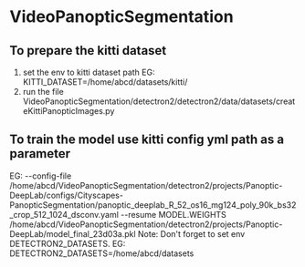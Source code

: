 # VideoPanopticSegmentation

## To prepare the kitti dataset 
1) set the env to kitti dataset path EG: KITTI_DATASET=/home/abcd/datasets/kitti/
2) run the file VideoPanopticSegmentation/detectron2/detectron2/data/datasets/createKittiPanopticImages.py

## To train the model use kitti config yml path as a parameter
EG: --config-file /home/abcd/VideoPanopticSegmentation/detectron2/projects/Panoptic-DeepLab/configs/Cityscapes-PanopticSegmentation/panoptic_deeplab_R_52_os16_mg124_poly_90k_bs32_crop_512_1024_dsconv.yaml --resume MODEL.WEIGHTS /home/abcd/VideoPanopticSegmentation/detectron2/projects/Panoptic-DeepLab/model_final_23d03a.pkl
Note: Don't forget to set env DETECTRON2_DATASETS. EG: DETECTRON2_DATASETS=/home/abcd/datasets